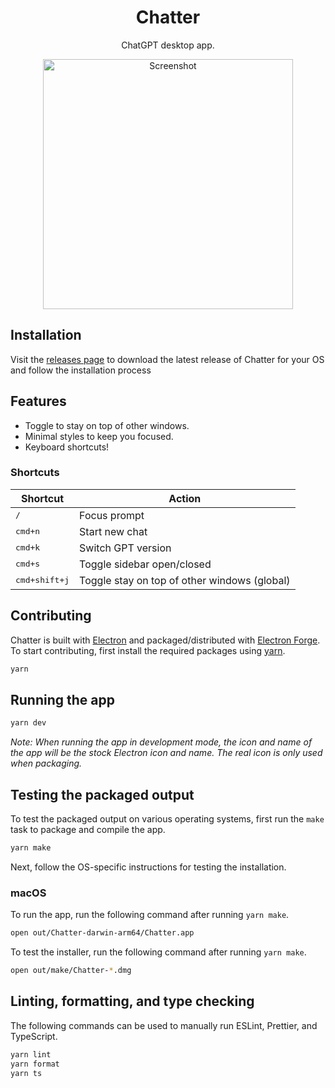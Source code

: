 <div align="center">
  <h1>Chatter</h1>
  <p>ChatGPT desktop app.</p>
  <img
    alt="Screenshot"
    src="https://github.com/mskelton/chatter/assets/25914066/f7c8c938-47da-4847-84b5-07338744ad64"
    width="400"
  />
</div>

## Installation

Visit the [releases page](https://github.com/mskelton/chatter/releases/latest)
to download the latest release of Chatter for your OS and follow the
installation process

## Features

- Toggle to stay on top of other windows.
- Minimal styles to keep you focused.
- Keyboard shortcuts!

### Shortcuts

| Shortcut               | Action                                       |
| ---------------------- | -------------------------------------------- |
| <kbd>/</kbd>           | Focus prompt                                 |
| <kbd>cmd+n</kbd>       | Start new chat                               |
| <kbd>cmd+k</kbd>       | Switch GPT version                           |
| <kbd>cmd+s</kbd>       | Toggle sidebar open/closed                   |
| <kbd>cmd+shift+j</kbd> | Toggle stay on top of other windows (global) |

## Contributing

Chatter is built with [Electron](https://electronjs.org/) and
packaged/distributed with [Electron Forge](https://www.electronforge.io). To
start contributing, first install the required packages using
[yarn](https://yarnpkg.com).

```bash
yarn
```

## Running the app

```bash
yarn dev
```

_Note: When running the app in development mode, the icon and name of the app
will be the stock Electron icon and name. The real icon is only used when
packaging._

## Testing the packaged output

To test the packaged output on various operating systems, first run the `make`
task to package and compile the app.

```bash
yarn make
```

Next, follow the OS-specific instructions for testing the installation.

### macOS

To run the app, run the following command after running `yarn make`.

```bash
open out/Chatter-darwin-arm64/Chatter.app
```

To test the installer, run the following command after running `yarn make`.

```bash
open out/make/Chatter-*.dmg
```

## Linting, formatting, and type checking

The following commands can be used to manually run ESLint, Prettier, and
TypeScript.

```bash
yarn lint
yarn format
yarn ts
```
